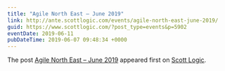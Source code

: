 ```yaml
---
title: "Agile North East – June 2019"
link: http://ante.scottlogic.com/events/agile-north-east-june-2019/
guid: https://www.scottlogic.com/?post_type=events&p=5902
eventDate: 2019-06-11
pubDateTime: 2019-06-07 09:48:34 +0000
---
```


<p>The post <a rel="nofollow" href="http://ante.scottlogic.com/events/agile-north-east-june-2019/">Agile North East &#8211; June 2019</a> appeared first on <a rel="nofollow" href="http://ante.scottlogic.com">Scott Logic</a>.</p>